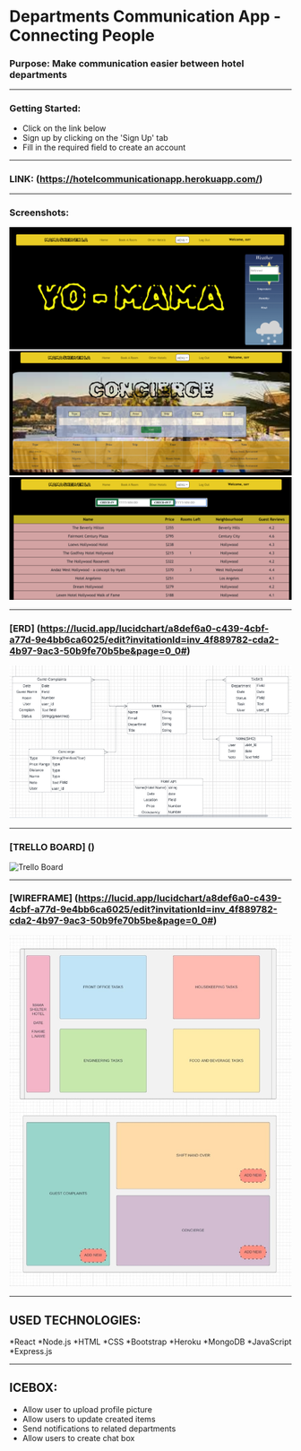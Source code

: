 # Departments Communication App - Connecting People

### Purpose: Make communication easier between hotel departments
<hr>

### Getting Started:
- Click on the link below
- Sign up by clicking on the 'Sign Up' tab
- Fill in the required field to create an account 

<hr>

### LINK: (https://hotelcommunicationapp.herokuapp.com/)
<hr>

### Screenshots:
![screenshot](images/ss1.png)
![screenshot](images/ss2.png)
![screenshot](images/ss3.png)

<hr>

### [ERD] (https://lucid.app/lucidchart/a8def6a0-c439-4cbf-a77d-9e4bb6ca6025/edit?invitationId=inv_4f889782-cda2-4b97-9ac3-50b9fe70b5be&page=0_0#)
![ERD](images/ERD.png)
<hr>

### [TRELLO BOARD] ()
![Trello Board]()
<hr>

### [WIREFRAME] (https://lucid.app/lucidchart/a8def6a0-c439-4cbf-a77d-9e4bb6ca6025/edit?invitationId=inv_4f889782-cda2-4b97-9ac3-50b9fe70b5be&page=0_0#)
![wireframe](images/Wireframe.jpg)



<hr>

## USED TECHNOLOGIES:
*React
*Node.js
*HTML
*CSS 
*Bootstrap 
*Heroku 
*MongoDB
*JavaScript
*Express.js
<hr>

## ICEBOX: 
- Allow user to upload profile picture
- Allow users to update created items
- Send notifications to related departments
- Allow users to create chat box

